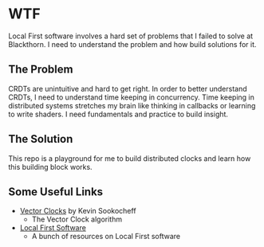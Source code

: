 # WTF
Local First software involves a hard set of problems that I failed to solve at Blackthorn. I need to understand the problem and how build solutions for it.

## The Problem
CRDTs are unintuitive and hard to get right. In order to better understand CRDTs, I need to understand time keeping in concurrency. Time keeping in distributed systems stretches my brain like thinking in callbacks or learning to write shaders. I need fundamentals and practice to build insight.

## The Solution
This repo is a playground for me to build distributed clocks and learn how this building block works. 

## Some Useful Links
- [Vector Clocks](https://sookocheff.com/post/time/vector-clocks/) by Kevin Sookocheff
  - The Vector Clock algorithm 
- [Local First Software](https://localfirstweb.dev/)
  - A bunch of resources on Local First software 

